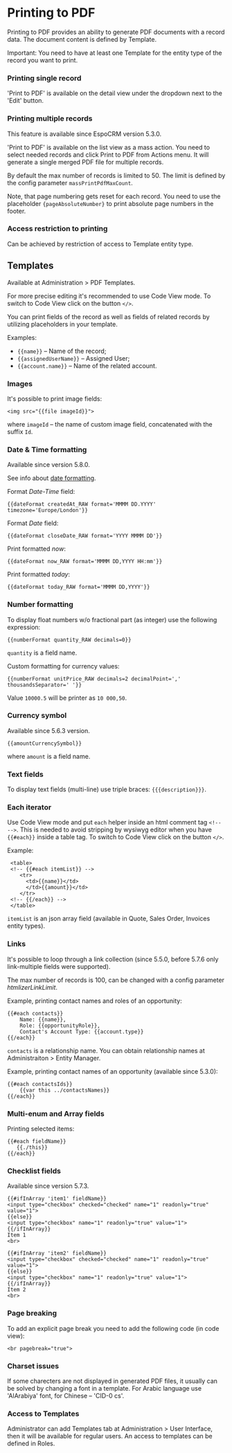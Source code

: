 # Printing to PDF

Printing to PDF provides an ability to generate PDF documents with a record data. The document content is defined by Template.

Important: You need to have at least one Template for the entity type of the record you want to print.

### Printing single record

'Print to PDF' is available on the detail view under the dropdown next to the 'Edit' button.

### Printing multiple records

This feature is available since EspoCRM version 5.3.0.

'Print to PDF' is available on the list view as a mass action. You need to select needed records and click Print to PDF from Actions menu. It will generate a single merged PDF file for multiple records.

By default the max number of records is limited to 50. The limit is defined by the config parameter `massPrintPdfMaxCount`.

Note, that page numbering gets reset for each record. You need to use the placeholder `{pageAbsoluteNumber}` to print absolute page numbers in the footer.

### Access restriction to printing

Can be achieved by restriction of access to Template entity type.

## Templates

Available at Administration > PDF Templates.

For more precise editing it's recommended to use Code View mode. To switch to Code View click on the button `</>`.

You can print fields of the record as well as fields of related records by utilizing placeholders in your template.

Examples: 

* `{{name}}` – Name of the record;
* `{{assignedUserName}}` – Assigned User;
* `{{account.name}}` – Name of the related account.

### Images

It's possible to print image fields:
```
<img src="{{file imageId}}">
```

where `imageId` – the name of custom image field, concatenated with the suffix `Id`.


### Date & Time formatting

Available since version 5.8.0.

See info about [date formatting](../administration/date-formatting.md).

Format *Date-Time* field:
```
{{dateFormat createdAt_RAW format='MMMM DD.YYYY' timezone='Europe/London'}}
```

Format *Date* field:
```
{{dateFormat closeDate_RAW format='YYYY MMMM DD'}}
```

Print formatted *now*:
```
{{dateFormat now_RAW format='MMMM DD,YYYY HH:mm'}}
```

Print formatted *today*:

```
{{dateFormat today_RAW format='MMMM DD,YYYY'}}
```

### Number formatting

To display float numbers w/o fractional part (as integer) use the following expression:
```
{{numberFormat quantity_RAW decimals=0}}
```

`quantity` is a field name.

Custom formatting for currency values:
```
{{numberFormat unitPrice_RAW decimals=2 decimalPoint=',' thousandsSeparator=' '}}
```

Value `10000.5` will be printer as `10 000,50`.

### Currency symbol

Available since 5.6.3 version.

```
{{amountCurrencySymbol}}
```
where `amount` is a field name.

### Text fields

To display text fields (multi-line) use triple braces: ```{{{description}}}```.

### Each iterator

Use Code View mode and put `each` helper inside an html comment tag `<!--  -->`. This is needed to avoid stripping by wysiwyg editor when you have `{{#each}}` inside a table tag. To switch to Code View click on the button `</>`.

Example:
```
 <table>
 <!-- {{#each itemList}} -->
    <tr>
      <td>{{name}}</td>
      </td>{{amount}}</td>
    </tr>
 <!-- {{/each}} --> 
 </table>
```

`itemList` is an json array field (available in Quote, Sales Order, Invoices entity types).

### Links

It's possible to loop through a link collection (since 5.5.0, before 5.7.6 only link-multiple fields were supported).

The max number of records is 100, can be changed with a config parameter *htmlizerLinkLimit*.

Example, printing contact names and roles of an opportunity:

```
{{#each contacts}}
    Name: {{name}},
    Role: {{opportunityRole}},
    Contact's Account Type: {{account.type}}
{{/each}}
```

`contacts` is a relationship name. You can obtain relationship names at Administraiton > Entity Manager.


Example, printing contact names of an opportunity (available since 5.3.0):
```
{{#each contactsIds}}
    {{var this ../contactsNames}}
{{/each}}
```

### Multi-enum and Array fields

Printing selected items:

```
{{#each fieldName}}
   {{./this}}
{{/each}}
```

### Checklist fields

Available since version 5.7.3.

```
{{#ifInArray 'item1' fieldName}}
<input type="checkbox" checked="checked" name="1" readonly="true" value="1">
{{else}}
<input type="checkbox" name="1" readonly="true" value="1">
{{/ifInArray}}
Item 1
<br>

{{#ifInArray 'item2' fieldName}}
<input type="checkbox" checked="checked" name="1" readonly="true" value="1">
{{else}}
<input type="checkbox" name="1" readonly="true" value="1">
{{/ifInArray}}
Item 2
<br>
```

### Page breaking

To add an explicit page break you need to add the following code (in code view):

```
<br pagebreak="true">
```

### Charset issues

If some charecters are not displayed in generated PDF files, it usually can be solved by changing a font in a template. For Arabic language use 'AlArabiya' font, for Chinese – 'CID-0 cs'.

### Access to Templates

Administrator can add Templates tab at Administration > User Interface, then it will be available for regular users. An access to templates can be defined in Roles.
